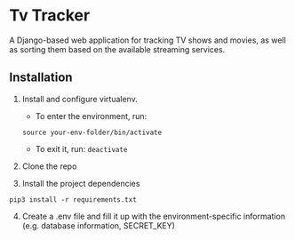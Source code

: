 # Tv Tracker
A Django-based web application for tracking TV shows and movies, as well as sorting them based on the available streaming services. 

## Installation

1. Install and configure virtualenv.
    * To enter the environment, run:
    ```
    source your-env-folder/bin/activate
   ```

    * To exit it, run: 
    ```deactivate```
2. Clone the repo
3. Install the project dependencies
```
pip3 install -r requirements.txt
```
4. Create a .env file and fill it up with the environment-specific information (e.g. database information, SECRET_KEY)
